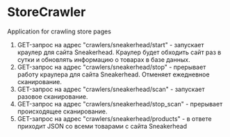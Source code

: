 # StoreCrawler
 Application for crawling store pages

1. GET-запрос на адрес "crawlers/sneakerhead/start" - запускает краулер
   для сайта Sneakerhead. Краулер будет обходить сайт раз в сутки и
   обновлять информацию о товарах в базе данных.
2. GET-запрос на адрес "crawlers/sneakerhead/stop" - прерывает работу
   краулера для сайта Sneakerhead. Отменяет ежедневное сканирование.
3. GET-запрос на адрес "crawlers/sneakerhead/scan" - запускает разовое
   сканирование.
4. GET-запрос на адрес "crawlers/sneakerhead/stop_scan" - прерывает
   происходящее сканирование.
5. GET-запрос на адрес "crawlers/sneakerhead/products" - в ответе
   приходит JSON со всеми товарами с сайта Sneakerhead